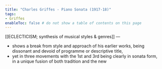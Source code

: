 ```yaml
---
title: "Charles Griffes - Piano Sonata (1917-18)"
tags:
- Griffes 
enableToc: false # do not show a table of contents on this page
---
```


[[ECLECTICISM; synthesis of musical styles & genres]] —
- shows a break from style and approach of his earlier works, being dissonant and devoid of programme or descriptive title, 
- yet in three movements with the 1st and 3rd being clearly in sonata form, in a unique fusion of both tradition and the new
